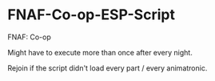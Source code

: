 # FNAF-Co-op-ESP-Script
FNAF: Co-op

Might have to execute more than once after every night.

Rejoin if the script didn't load every part / every animatronic.
